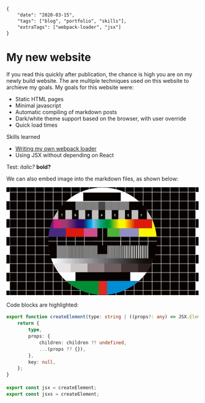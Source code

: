     {
        "date": "2020-03-15",
        "tags": ["blog", "portfolio", "skills"],
        "extraTags": ["webpack-loader", "jsx"]
    }

# My new website

If you read this quickly after publication, the chance is high you are on my newly build website. The are multiple techniques used on this website to archieve my goals. My goals for this website were:

  * Static HTML pages
  * Minimal javascript
  * Automatic compiling of markdown posts
  * Dark/white theme support based on the browser, with user override
  * Quick load times

Skills learned

  * [Writing my own webpack loader](https://www.npmjs.com/package/json-tagged-file-loader)
  * Using JSX without depending on React

Test: *italic?*  **bold?**

We can also embed image into the markdown files, as shown below:

![An photo of a standard television test screen](test.jpg "An HD television test sreen")

Code blocks are highlighted:

```typescript
export function createElement(type: string | ((props?: any) => JSX.Element), props?: any, children?: any): JSX.Element {
	return {
		type,
		props: {
			children: children ?? undefined,
			...(props ?? {}),
		},
		key: null,
	};
}

export const jsx = createElement;
export const jsxs = createElement;
```
